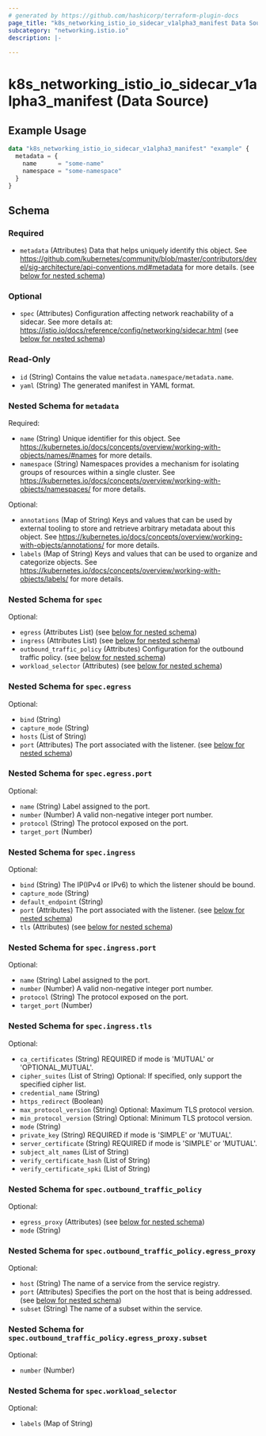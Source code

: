 ```yaml
---
# generated by https://github.com/hashicorp/terraform-plugin-docs
page_title: "k8s_networking_istio_io_sidecar_v1alpha3_manifest Data Source - terraform-provider-k8s"
subcategory: "networking.istio.io"
description: |-
  
---
```


# k8s_networking_istio_io_sidecar_v1alpha3_manifest (Data Source)



## Example Usage

```terraform
data "k8s_networking_istio_io_sidecar_v1alpha3_manifest" "example" {
  metadata = {
    name      = "some-name"
    namespace = "some-namespace"
  }
}
```

<!-- schema generated by tfplugindocs -->
## Schema

### Required

- `metadata` (Attributes) Data that helps uniquely identify this object. See https://github.com/kubernetes/community/blob/master/contributors/devel/sig-architecture/api-conventions.md#metadata for more details. (see [below for nested schema](#nestedatt--metadata))

### Optional

- `spec` (Attributes) Configuration affecting network reachability of a sidecar. See more details at: https://istio.io/docs/reference/config/networking/sidecar.html (see [below for nested schema](#nestedatt--spec))

### Read-Only

- `id` (String) Contains the value `metadata.namespace/metadata.name`.
- `yaml` (String) The generated manifest in YAML format.

<a id="nestedatt--metadata"></a>
### Nested Schema for `metadata`

Required:

- `name` (String) Unique identifier for this object. See https://kubernetes.io/docs/concepts/overview/working-with-objects/names/#names for more details.
- `namespace` (String) Namespaces provides a mechanism for isolating groups of resources within a single cluster. See https://kubernetes.io/docs/concepts/overview/working-with-objects/namespaces/ for more details.

Optional:

- `annotations` (Map of String) Keys and values that can be used by external tooling to store and retrieve arbitrary metadata about this object. See https://kubernetes.io/docs/concepts/overview/working-with-objects/annotations/ for more details.
- `labels` (Map of String) Keys and values that can be used to organize and categorize objects. See https://kubernetes.io/docs/concepts/overview/working-with-objects/labels/ for more details.


<a id="nestedatt--spec"></a>
### Nested Schema for `spec`

Optional:

- `egress` (Attributes List) (see [below for nested schema](#nestedatt--spec--egress))
- `ingress` (Attributes List) (see [below for nested schema](#nestedatt--spec--ingress))
- `outbound_traffic_policy` (Attributes) Configuration for the outbound traffic policy. (see [below for nested schema](#nestedatt--spec--outbound_traffic_policy))
- `workload_selector` (Attributes) (see [below for nested schema](#nestedatt--spec--workload_selector))

<a id="nestedatt--spec--egress"></a>
### Nested Schema for `spec.egress`

Optional:

- `bind` (String)
- `capture_mode` (String)
- `hosts` (List of String)
- `port` (Attributes) The port associated with the listener. (see [below for nested schema](#nestedatt--spec--egress--port))

<a id="nestedatt--spec--egress--port"></a>
### Nested Schema for `spec.egress.port`

Optional:

- `name` (String) Label assigned to the port.
- `number` (Number) A valid non-negative integer port number.
- `protocol` (String) The protocol exposed on the port.
- `target_port` (Number)



<a id="nestedatt--spec--ingress"></a>
### Nested Schema for `spec.ingress`

Optional:

- `bind` (String) The IP(IPv4 or IPv6) to which the listener should be bound.
- `capture_mode` (String)
- `default_endpoint` (String)
- `port` (Attributes) The port associated with the listener. (see [below for nested schema](#nestedatt--spec--ingress--port))
- `tls` (Attributes) (see [below for nested schema](#nestedatt--spec--ingress--tls))

<a id="nestedatt--spec--ingress--port"></a>
### Nested Schema for `spec.ingress.port`

Optional:

- `name` (String) Label assigned to the port.
- `number` (Number) A valid non-negative integer port number.
- `protocol` (String) The protocol exposed on the port.
- `target_port` (Number)


<a id="nestedatt--spec--ingress--tls"></a>
### Nested Schema for `spec.ingress.tls`

Optional:

- `ca_certificates` (String) REQUIRED if mode is 'MUTUAL' or 'OPTIONAL_MUTUAL'.
- `cipher_suites` (List of String) Optional: If specified, only support the specified cipher list.
- `credential_name` (String)
- `https_redirect` (Boolean)
- `max_protocol_version` (String) Optional: Maximum TLS protocol version.
- `min_protocol_version` (String) Optional: Minimum TLS protocol version.
- `mode` (String)
- `private_key` (String) REQUIRED if mode is 'SIMPLE' or 'MUTUAL'.
- `server_certificate` (String) REQUIRED if mode is 'SIMPLE' or 'MUTUAL'.
- `subject_alt_names` (List of String)
- `verify_certificate_hash` (List of String)
- `verify_certificate_spki` (List of String)



<a id="nestedatt--spec--outbound_traffic_policy"></a>
### Nested Schema for `spec.outbound_traffic_policy`

Optional:

- `egress_proxy` (Attributes) (see [below for nested schema](#nestedatt--spec--outbound_traffic_policy--egress_proxy))
- `mode` (String)

<a id="nestedatt--spec--outbound_traffic_policy--egress_proxy"></a>
### Nested Schema for `spec.outbound_traffic_policy.egress_proxy`

Optional:

- `host` (String) The name of a service from the service registry.
- `port` (Attributes) Specifies the port on the host that is being addressed. (see [below for nested schema](#nestedatt--spec--outbound_traffic_policy--egress_proxy--port))
- `subset` (String) The name of a subset within the service.

<a id="nestedatt--spec--outbound_traffic_policy--egress_proxy--port"></a>
### Nested Schema for `spec.outbound_traffic_policy.egress_proxy.subset`

Optional:

- `number` (Number)




<a id="nestedatt--spec--workload_selector"></a>
### Nested Schema for `spec.workload_selector`

Optional:

- `labels` (Map of String)
